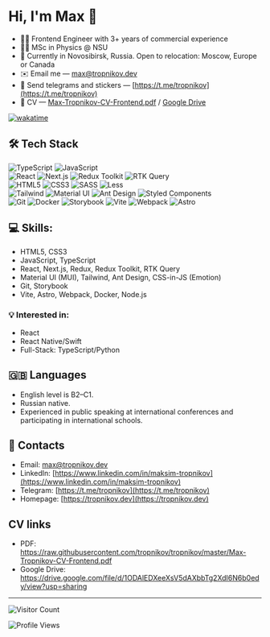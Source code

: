 # Hi, I'm Max 👋

- 👨‍💻 Frontend Engineer with 3+ years of commercial experience
- 👨‍🎓 MSc in Physics @ NSU
- 📍 Currently in Novosibirsk, Russia. Open to relocation: Moscow, Europe or Canada
- ✉️ Email me — [max@tropnikov.dev](mailto:max@tropnikov.dev)
- 📱 Send telegrams and stickers — [https://t.me/tropnikov](https://t.me/tropnikov)
- 📄 CV — [Max-Tropnikov-CV-Frontend.pdf](https://raw.githubusercontent.com/tropnikov/tropnikov/master/Max-Tropnikov-CV-Frontend.pdf) / [Google Drive](https://bit.ly/tropnikov-cv)
  
[![wakatime](https://wakatime.com/badge/user/65cb3d44-6333-49ef-947f-cf1dbed6f2ca.svg)](https://wakatime.com/@65cb3d44-6333-49ef-947f-cf1dbed6f2ca)


## 🛠 Tech Stack

![TypeScript](https://img.shields.io/badge/-TypeScript-3178C6?logo=typescript&logoColor=white&style=flat)
![JavaScript](https://img.shields.io/badge/-JavaScript-F7DF1E?logo=javascript&logoColor=black&style=flat)  
![React](https://img.shields.io/badge/-React-61DAFB?logo=react&logoColor=black&style=flat)
![Next.js](https://img.shields.io/badge/-Next.js-000000?logo=next.js&logoColor=white&style=flat)
![Redux Toolkit](https://img.shields.io/badge/-Redux%20Toolkit-764ABC?logo=redux&logoColor=white&style=flat)
![RTK Query](https://img.shields.io/badge/-RTK%20Query-764ABC?logo=redux&logoColor=white&style=flat)  
![HTML5](https://img.shields.io/badge/-HTML5-E34F26?logo=html5&logoColor=white&style=flat)
![CSS3](https://img.shields.io/badge/-CSS3-1572B6?logo=css3&logoColor=white&style=flat)
![SASS](https://img.shields.io/badge/-SASS-CC6699?logo=sass&logoColor=white&style=flat)
![Less](https://img.shields.io/badge/-Less-1D365D?logo=less&logoColor=white&style=flat)  
![Tailwind](https://img.shields.io/badge/-Tailwind-38B2AC?logo=tailwind-css&logoColor=white&style=flat)
![Material UI](https://img.shields.io/badge/-MUI-007FFF?logo=mui&logoColor=white&style=flat)
![Ant Design](https://img.shields.io/badge/-Ant%20Design-0170FE?logo=ant-design&logoColor=white&style=flat)
![Styled Components](https://img.shields.io/badge/-Styled%20Components-DB7093?logo=styled-components&logoColor=white&style=flat)  
![Git](https://img.shields.io/badge/-Git-F05032?logo=git&logoColor=white&style=flat)
![Docker](https://img.shields.io/badge/-Docker-2496ED?logo=docker&logoColor=white&style=flat)
![Storybook](https://img.shields.io/badge/-Storybook-FF4785?logo=storybook&logoColor=white&style=flat)
![Vite](https://img.shields.io/badge/-Vite-646CFF?logo=vite&logoColor=white&style=flat)
![Webpack](https://img.shields.io/badge/-Webpack-8DD6F9?logo=webpack&logoColor=white&style=flat)
![Astro](https://img.shields.io/badge/-Astro-FF5D01?logo=astro&logoColor=white&style=flat)

<!-- ![wakatime stats](https://github-readme-stats.vercel.app/api/wakatime?username=tropnikov&layout=compact) -->



## 💻 Skills:

- HTML5, CSS3
- JavaScript, TypeScript
- React, Next.js, Redux, Redux Toolkit, RTK Query
- Material UI (MUI), Tailwind, Ant Design, CSS-in-JS (Emotion)
- Git, Storybook
- Vite, Astro, Webpack, Docker, Node.js

### 💡 Interested in:

- React
- React Native/Swift
- Full-Stack: TypeScript/Python

## 🇬🇧 Languages

- English level is B2–C1.
- Russian native.
- Experienced in public speaking at international conferences and participating in international schools.


## 🤝 Contacts

- Email: [max@tropnikov.dev](mailto:max@tropnikov.dev)
- LinkedIn: [https://www.linkedin.com/in/maksim-tropnikov](https://www.linkedin.com/in/maksim-tropnikov)
- Telegram: [https://t.me/tropnikov](https://t.me/tropnikov)
- Homepage: [https://tropnikov.dev](https://tropnikov.dev)
<!-- - Mastodon: <a rel="me" href="https://mastodon.social/@totmaks">https://mastodon.social/@totmaks</a> -->

## CV links

- PDF: https://raw.githubusercontent.com/tropnikov/tropnikov/master/Max-Tropnikov-CV-Frontend.pdf
- Google Drive: https://drive.google.com/file/d/1ODAlEDXeeXsV5dAXbbTg2XdI6N6b0edy/view?usp=sharing

---  

<!-- [![My Last.fm](https://lastfm-recently-played.vercel.app/api?user=orangemaks&width=854&count=3)](https://www.last.fm/user/orangemaks) -->


![Visitor Count](https://profile-counter.glitch.me/tropnikov/count.svg)

![Profile Views](https://komarev.com/ghpvc/?username=tropnikov&color=brightgreen)

